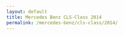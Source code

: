 ```yaml
---
layout: default
title: Mercedes Benz CLS-Class 2014
permalink: /mercedes-benz/cls-class/2014/
---
```

